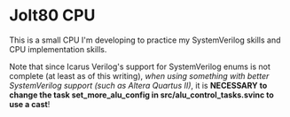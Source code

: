# Jolt80 CPU
This is a small CPU I'm developing to practice my SystemVerilog skills and
CPU implementation skills.


Note that since Icarus Verilog's support for SystemVerilog enums is not
complete (at least as of this writing), _when using something with better
SystemVerilog support (such as Altera Quartus II)_, it is **NECESSARY to
change the task set\_more\_alu\_config in src/alu\_control\_tasks.svinc to
use a cast**!
